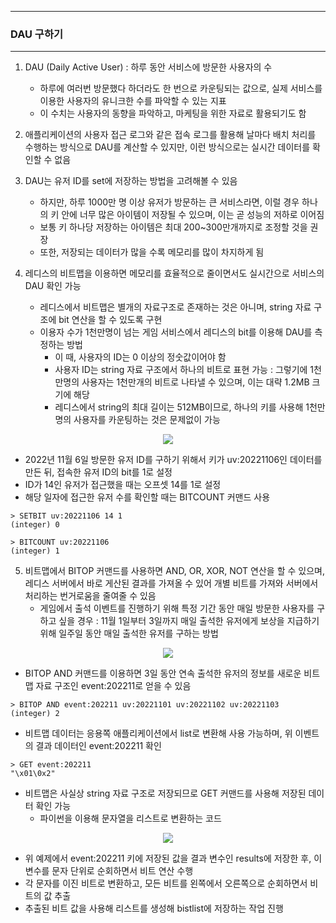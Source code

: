 -----
### DAU 구하기
-----
1. DAU (Daily Active User) : 하루 동안 서비스에 방문한 사용자의 수
   - 하루에 여러번 방문했다 하더라도 한 번으로 카운팅되는 값으로, 실제 서비스를 이용한 사용자의 유니크한 수를 파악할 수 있는 지표
   - 이 수치는 사용자의 동향을 파악하고, 마케팅을 위한 자료로 활용되기도 함

2. 애플리케이션의 사용자 접근 로그와 같은 접속 로그를 활용해 날마다 배치 처리를 수행하는 방식으로 DAU를 계산할 수 있지만, 이런 방식으로는 실시간 데이터를 확인할 수 없음
3. DAU는 유저 ID를 set에 저장하는 방법을 고려해볼 수 있음
   - 하지만, 하루 1000만 명 이상 유저가 방문하는 큰 서비스라면, 이럴 경우 하나의 키 안에 너무 많은 아이템이 저장될 수 있으며, 이는 곧 성능의 저하로 이어짐
   - 보통 키 하나당 저장하는 아이템은 최대 200~300만개까지로 조정할 것을 권장
   - 또한, 저장되는 데이터가 많을 수록 메모리를 많이 차지하게 됨

4. 레디스의 비트맵을 이용하면 메모리를 효율적으로 줄이면서도 실시간으로 서비스의 DAU 확인 가능
   - 레디스에서 비트맵은 별개의 자료구조로 존재하는 것은 아니며, string 자료 구조에 bit 연산을 할 수 있도록 구현
   - 이용자 수가 1천만명이 넘는 게임 서비스에서 레디스의 bit를 이용해 DAU를 측정하는 방법
     + 이 때, 사용자의 ID는 0 이상의 정숫값이어야 함
     + 사용자 ID는 string 자료 구조에서 하나의 비트로 표현 가능 : 그렇기에 1천만명의 사용자는 1천만개의 비트로 나타낼 수 있으며, 이는 대략 1.2MB 크기에 해당
     + 레디스에서 string의 최대 길이는 512MB이므로, 하나의 키를 사용해 1천만 명의 사용자를 카운팅하는 것은 문제없이 가능
<div align="center">
<img src="https://github.com/user-attachments/assets/90331119-b1e6-4382-8f33-b84fc5d45fe4">
</div>

   - 2022년 11월 6일 방문한 유저 ID를 구하기 위해서 키가 uv:20221106인 데이터를 만든 뒤, 접속한 유저 ID의 bit를 1로 설정
   - ID가 14인 유저가 접근했을 때는 오프셋 14를 1로 설정
   - 해당 일자에 접근한 유저 수를 확인할 때는 BITCOUNT 커맨드 사용
```redis
> SETBIT uv:20221106 14 1
(integer) 0

> BITCOUNT uv:20221106
(integer) 1
```

5. 비트맵에서 BITOP 커맨드를 사용하면 AND, OR, XOR, NOT 연산을 할 수 있으며, 레디스 서버에서 바로 게산된 결과를 가져올 수 있어 개별 비트를 가져와 서버에서 처리하는 번거로움을 줄여줄 수 있음
   - 게임에서 출석 이벤트를 진행하기 위해 특정 기간 동안 매일 방문한 사용자를 구하고 싶을 경우 : 11월 1일부터 3일까지 매일 출석한 유저에게 보상을 지급하기 위해 일주일 동안 매일 출석한 유저를 구하는 방법
<div align="center">
<img src="https://github.com/user-attachments/assets/8ec902dc-cbe5-4613-90c6-e99932c2dc55">
</div>

   - BITOP AND 커맨드를 이용하면 3일 동안 연속 출석한 유저의 정보를 새로운 비트맵 자료 구조인 event:202211로 얻을 수 있음
```redis
> BITOP AND event:202211 uv:20221101 uv:20221102 uv:20221103
(integer) 2
```

   - 비트맵 데이터는 응용쪽 애플리케이션에서 list로 변환해 사용 가능하며, 위 이벤트의 결과 데이터인 event:202211 확인
```redis
> GET event:202211
"\x01\0x2"
```
  - 비트맵은 사실상 string 자료 구조로 저장되므로 GET 커맨드를 사용해 저장된 데이터 확인 가능
    + 파이썬을 이용해 문자열을 리스트로 변환하는 코드
<div align="center">
<img src="https://github.com/user-attachments/assets/49bc2054-dc5b-4638-9e5c-6ca9f0603d45">
</div>

  - 위 예제에서 event:202211 키에 저장된 값을 결과 변수인 results에 저장한 후, 이 변수를 문자 단위로 순회하면서 비트 연산 수행
  - 각 문자를 이진 비트로 변환하고, 모든 비트를 왼쪽에서 오른쪽으로 순회하면서 비트의 값 추출
  - 추출된 비트 값을 사용해 리스트를 생성해 bistlist에 저장하는 작업 진행
